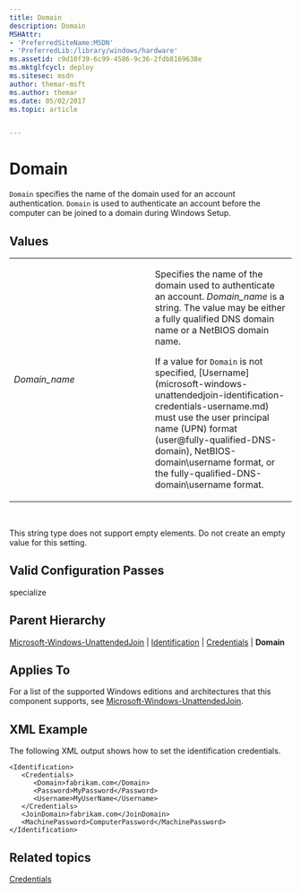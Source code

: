 ```yaml
---
title: Domain
description: Domain
MSHAttr:
- 'PreferredSiteName:MSDN'
- 'PreferredLib:/library/windows/hardware'
ms.assetid: c9d10f39-6c99-4586-9c36-2fdb8169638e
ms.mktglfcycl: deploy
ms.sitesec: msdn
author: themar-msft
ms.author: themar
ms.date: 05/02/2017
ms.topic: article


---
```


# Domain


`Domain` specifies the name of the domain used for an account authentication. `Domain` is used to authenticate an account before the computer can be joined to a domain during Windows Setup.

## Values


<table>
<colgroup>
<col width="50%" />
<col width="50%" />
</colgroup>
<tbody>
<tr class="odd">
<td><p><em>Domain_name</em></p></td>
<td><p>Specifies the name of the domain used to authenticate an account. <em>Domain_name</em> is a string. The value may be either a fully qualified DNS domain name or a NetBIOS domain name.</p>
<p>If a value for <code>Domain</code> is not specified, [Username](microsoft-windows-unattendedjoin-identification-credentials-username.md) must use the user principal name (UPN) format (user@fully-qualified-DNS-domain), NetBIOS-domain\username format, or the fully-qualified-DNS-domain\username format.</p></td>
</tr>
</tbody>
</table>

 

This string type does not support empty elements. Do not create an empty value for this setting.

## Valid Configuration Passes


specialize

## Parent Hierarchy


[Microsoft-Windows-UnattendedJoin](microsoft-windows-unattendedjoin.md) | [Identification](microsoft-windows-unattendedjoin-identification.md) | [Credentials](microsoft-windows-unattendedjoin-identification-credentials.md) | **Domain**

## Applies To


For a list of the supported Windows editions and architectures that this component supports, see [Microsoft-Windows-UnattendedJoin](microsoft-windows-unattendedjoin.md).

## XML Example


The following XML output shows how to set the identification credentials.

```
<Identification>
   <Credentials>
      <Domain>fabrikam.com</Domain>
      <Password>MyPassword</Password>
      <Username>MyUserName</Username>
   </Credentials>
   <JoinDomain>fabrikam.com</JoinDomain>
   <MachinePassword>ComputerPassword</MachinePassword>
</Identification>
```

## Related topics


[Credentials](microsoft-windows-unattendedjoin-identification-credentials.md)

 

 







